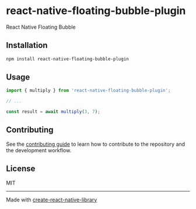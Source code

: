 # react-native-floating-bubble-plugin

React Native Floating Bubble

## Installation

```sh
npm install react-native-floating-bubble-plugin
```

## Usage


```js
import { multiply } from 'react-native-floating-bubble-plugin';

// ...

const result = await multiply(3, 7);
```


## Contributing

See the [contributing guide](CONTRIBUTING.md) to learn how to contribute to the repository and the development workflow.

## License

MIT

---

Made with [create-react-native-library](https://github.com/callstack/react-native-builder-bob)

